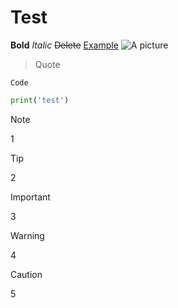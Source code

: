 # Test
**Bold** _Italic_ ~~Delete~~ 
[Example](http://example.com)
![A picture](https://cdn.luogu.com.cn/upload/image_hosting/yzqiepa4.png)
> Quote

`Code`
```Python
print('test')
```
> [!Note]
> 1

> [!tip]
> 2

> [!Important]
> 3

> [!WARNING]
> 4

> [!Caution]
> 5
